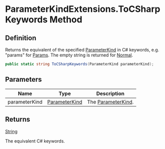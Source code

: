 # ParameterKindExtensions.ToCSharpKeywords Method
## Definition

Returns the equivalent of the specified [ParameterKind](MrKWatkins.Reflection.ParameterKind.md) in C# keywords, e.g. &quot;params&quot; for [Params](MrKWatkins.Reflection.ParameterKind.md#fields). The empty string is returned for [Normal](MrKWatkins.Reflection.ParameterKind.md#fields).

```c#
public static string ToCSharpKeywords(ParameterKind parameterKind);
```

## Parameters

| Name | Type | Description |
| ---- | ---- | ----------- |
| parameterKind | [ParameterKind](MrKWatkins.Reflection.ParameterKind.md) | The [ParameterKind](MrKWatkins.Reflection.ParameterKind.md). |

## Returns

[String](https://learn.microsoft.com/en-gb/dotnet/api/System.String)

The equivalent C# keywords.
